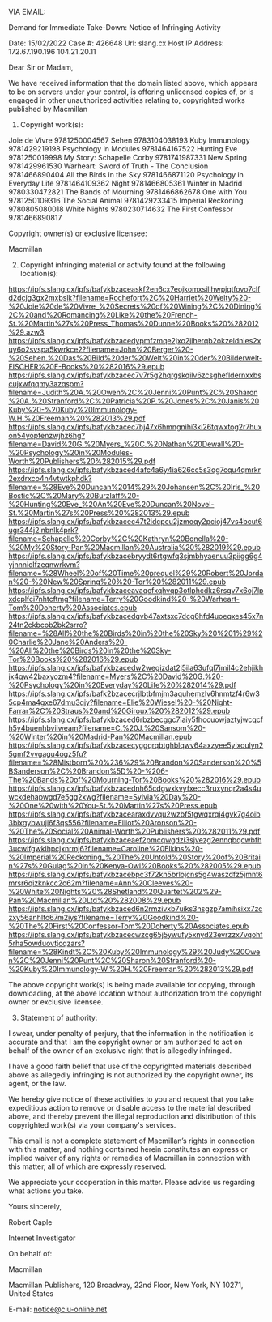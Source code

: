 VIA EMAIL:

Demand for Immediate Take-Down: Notice of Infringing Activity


Date: 	15/02/2022
Case #: 	426648
Url: 	slang.cx
Host IP Address: 	172.67.190.196 104.21.20.11




Dear Sir or Madam,

We have received information that the domain listed above, which appears to be on servers under your control, is offering unlicensed copies of, or is engaged in other unauthorized activities relating to, copyrighted works published by Macmillan

1. Copyright work(s):



Joie de Vivre 	9781250004567
Sehen 	9783104038193
Kuby Immunology 	9781429219198
Psychology in Modules 	9781464167522
Hunting Eve 	9781250019998
My Story: Schapelle Corby 	9781741987331
New Spring 	9781429961530
Warheart: Sword of Truth - The Conclusion 	9781466890404
All the Birds in the Sky 	9781466871120
Psychology in Everyday Life 	9781464109362
Night 	9781466805361
Winter in Madrid 	9780330472821
The Bands of Mourning 	9781466862678
One with You 	9781250109316
The Social Animal 	9781429233415
Imperial Reckoning 	9780805080018
White Nights 	9780230714632
The First Confessor 	9781466890817


Copyright owner(s) or exclusive licensee:

Macmillan



2. Copyright infringing material or activity found at the following location(s):

https://ipfs.slang.cx/ipfs/bafykbzaceaskf2en6cx7eojkomxsillhwpjqtfovo7clfd2dcjg3gx2mxbslk?filename=Rochefort%2C%20Harriet%20Welty%20-%20Joie%20de%20Vivre_%20Secrets%20of%20Wining%2C%20Dining%2C%20and%20Romancing%20Like%20the%20French-St.%20Martin%27s%20Press_Thomas%20Dunne%20Books%20%282012%29.azw3
https://ipfs.slang.cx/ipfs/bafykbzacedypmfzmqe2jxo2jlherqb2okzeldnles2xuy6o2svspa5kwrkce2?filename=John%20Berger%20-%20Sehen.%20Das%20Bild%20der%20Welt%20in%20der%20Bilderwelt-FISCHER%20E-Books%20%282016%29.epub
https://ipfs.slang.cx/ipfs/bafykbzacec7v7r5g2hqrgskqilv6zcsghefldernxxbscujxwfqqmy3azqspm?filename=Judith%20A.%20Owen%2C%20Jenni%20Punt%2C%20Sharon%20A.%20Stranford%2C%20Patricia%20P.%20Jones%2C%20Janis%20Kuby%20-%20Kuby%20Immunology-W.H.%20Freeman%20%282013%29.pdf
https://ipfs.slang.cx/ipfs/bafykbzacec7hj47x6hmngnihi3ki26tqwxtog2r7huxon54yopfenzwjhz6hg?filename=David%20G.%20Myers_%20C.%20Nathan%20Dewall%20-%20Psychology%20in%20Modules-Worth%20Publishers%20%282015%29.pdf
https://ipfs.slang.cx/ipfs/bafykbzaced4afc4a6y4ia626cc5s3qg7cqu4qmrkr2exdrxco4n4vtwtkphdk?filename=%28Eve%20Duncan%2014%29%20Johansen%2C%20Iris_%20Bostic%2C%20Mary%20Burzlaff%20-%20Hunting%20Eve_%20An%20Eve%20Duncan%20Novel-St.%20Martin%27s%20Press%20%282013%29.epub
https://ipfs.slang.cx/ipfs/bafykbzacec47t2idcpcu2jzmoqy2pcioj47vs4bcut6ugr344j2inbnlk4prk?filename=Schapelle%20Corby%2C%20Kathryn%20Bonella%20-%20My%20Story-Pan%20Macmillan%20Australia%20%282019%29.epub
https://ipfs.slang.cx/ipfs/bafykbzacebryydt6rtgwfq3sjmbhyaenuu3piigg6g4yjnnniolfzeqnwrkvm?filename=%28Wheel%20of%20Time%20prequel%29%20Robert%20Jordan%20-%20New%20Spring%20%20-Tor%20%282011%29.epub
https://ipfs.slang.cx/ipfs/bafykbzaceavaqcfxqhvqp3otlphcdkz6rsgv7x6oj7lpxdcplfci7nhtcftmg?filename=Terry%20Goodkind%20-%20Warheart-Tom%20Doherty%20Associates.epub
https://ipfs.slang.cx/ipfs/bafykbzacedqvb47axtsxc7dcg6hfd4uoeqxes45x7n24tn2ckbcob2bk2srro?filename=%28All%20the%20Birds%20in%20the%20Sky%20%201%29%20Charlie%20Jane%20Anders%20-%20All%20the%20Birds%20in%20the%20Sky-Tor%20Books%20%282016%29.epub
https://ipfs.slang.cx/ipfs/bafykbzacedw2wegizdat2j5ila63ufql7imil4c2ehjikhjx4qw42baxyozm4?filename=Myers%2C%20David%20G.%20-%20Psychology%20in%20Everyday%20Life%20%282014%29.pdf
https://ipfs.slang.cx/ipfs/bafk2bzacecrjlbtbfmjm3aquhemzlv6hnmtzf4r6w35cp4ma4gxe67dmu3qjy?filename=Elie%20Wiesel%20-%20Night-Farrar%2C%20Straus%20and%20Giroux%20%282012%29.epub
https://ipfs.slang.cx/ipfs/bafykbzaced6rbzbecggc7iaiy5fhccuowjaztyjwcqcfh5y4buenhbviiweam?filename=C.%20J.%20Sansom%20-%20Winter%20in%20Madrid-Pan%20Macmillan.epub
https://ipfs.slang.cx/ipfs/bafykbzacecyggqrqbtghblqwv64axzyee5yixoulyn25gmf2vvgagu4ogz5fu?filename=%28Mistborn%20%236%29%20Brandon%20Sanderson%20%5BSanderson%2C%20Brandon%5D%20-%206-The%20Bands%20of%20Mourning-Tor%20Books%20%282016%29.epub
https://ipfs.slang.cx/ipfs/bafykbzacednh65cdgwxkvyfxecc3ruxynqr2a4s4uwckdehapwgd7e5gg2xwg?filename=Sylvia%20Day%20-%20One%20with%20You-St.%20Martin%27s%20Press.epub
https://ipfs.slang.cx/ipfs/bafykbzacearaxdvvqu2wzbf5tgwqxrqj4gvk7g4oib3bixgybwuji6f3qs556?filename=Elliot%20Aronson%20-%20The%20Social%20Animal-Worth%20Publishers%20%282011%29.pdf
https://ipfs.slang.cx/ipfs/bafykbzaceaef2pmcqwgdzi3sjvezg2ennqbqcwbfh3ucwifgwkihpcjxnrmj6?filename=Caroline%20Elkins%20-%20Imperial%20Reckoning_%20The%20Untold%20Story%20of%20Britain%27s%20Gulag%20in%20Kenya-Owl%20Books%20%282005%29.epub
https://ipfs.slang.cx/ipfs/bafykbzacebpc3f72kn5brlojcns5g4waszdfz5jmnt6mrsr6qizknkcc2o62m?filename=Ann%20Cleeves%20-%20White%20Nights%20%28Shetland%20Quartet%202%29-Pan%20Macmillan%20Ltd%20%282008%29.epub
https://ipfs.slang.cx/ipfs/bafykbzaced6n2rmzivxb7uiks3nsgzp7amihsixx7zczxy56anhlto67m2iys?filename=Terry%20Goodkind%20-%20The%20First%20Confessor-Tom%20Doherty%20Associates.epub
https://ipfs.slang.cx/ipfs/bafykbzacecwzcg65j5ywufy5xnyd23evrzzx7vqohf5rha5owduovtjcqzars?filename=%28Kindt%2C%20Kuby%20Immunology%29%20Judy%20Owen%2C%20Jenni%20Punt%2C%20Sharon%20Stranford%20-%20Kuby%20Immunology-W.%20H.%20Freeman%20%282013%29.pdf


The above copyright work(s) is being made available for copying, through downloading, at the above location without authorization from the copyright owner or exclusive licensee.



3. Statement of authority:

I swear, under penalty of perjury, that the information in the notification is accurate and that I am the copyright owner or am authorized to act on behalf of the owner of an exclusive right that is allegedly infringed.

I have a good faith belief that use of the copyrighted materials described above as allegedly infringing is not authorized by the copyright owner, its agent, or the law.

We hereby give notice of these activities to you and request that you take expeditious action to remove or disable access to the material described above, and thereby prevent the illegal reproduction and distribution of this copyrighted work(s) via your company's services.

This email is not a complete statement of Macmillan’s rights in connection with this matter, and nothing contained herein constitutes an express or implied waiver of any rights or remedies of Macmillan in connection with this matter, all of which are expressly reserved.

We appreciate your cooperation in this matter. Please advise us regarding what actions you take.



Yours sincerely,



Robert Caple

Internet Investigator



On behalf of:

Macmillan

Macmillan Publishers, 120 Broadway, 22nd Floor, New York, NY 10271, United States

E-mail: notice@ciu-online.net
